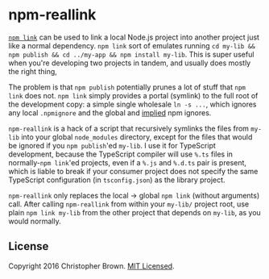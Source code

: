 # npm-reallink

[`npm link`](https://docs.npmjs.com/cli/link) can be used to link a local Node.js project into another project just like a normal dependency. `npm link` sort of emulates running `cd my-lib && npm publish && cd ../my-app && npm install my-lib`. This is super useful when you're developing two projects in tandem, and usually does mostly the right thing,

The problem is that `npm publish` potentially prunes a lot of stuff that `npm link` does not. `npm link` simply provides a portal (symlink) to the full root of the development copy: a simple single wholesale `ln -s ...`, which ignores any local `.npmignore` and the global and [implied](https://docs.npmjs.com/misc/developers#keeping-files-out-of-your-package) npm ignores.

`npm-reallink` is a hack of a script that recursively symlinks the files from `my-lib` into your global `node_modules` directory, except for the files that would be ignored if you `npm publish`'ed `my-lib`. I use it for TypeScript development, because the TypeScript compiler will use `%.ts` files in normally-`npm link`'ed projects, even if a `%.js` and `%.d.ts` pair is present, which is liable to break if your consumer project does not specify the same TypeScript configuration (in `tsconfig.json`) as the library project.

`npm-reallink` only replaces the local → global `npm link` (without arguments) call. After calling `npm-reallink` from within your `my-lib/` project root, use plain `npm link my-lib` from the other project that depends on `my-lib`, as you would normally.


## License

Copyright 2016 Christopher Brown. [MIT Licensed](http://chbrown.github.io/licenses/MIT/#2016).
